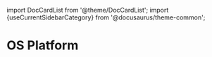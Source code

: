 import DocCardList from '@theme/DocCardList';
import {useCurrentSidebarCategory} from '@docusaurus/theme-common';

# OS Platform

<DocCardList items={useCurrentSidebarCategory().items}/>
